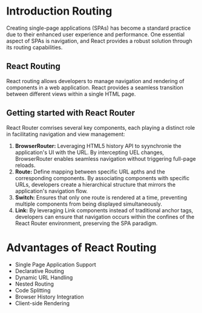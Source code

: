 # Introduction Routing
Creating single-page applications (SPAs) has become a standard practice due to their enhanced user experience and performance. One essential aspect of SPAs is navigation, and React provides a robust solution through its routing capabilities.

## React Routing
React routing allows developers to manage navigation and rendering of components in a web application. React provides a seamless transition between different views within a single HTML page.

## Getting started with React Router
React Router comrises several key components, each playing a distinct role in facilitating navigation and view management:
1. **BrowserRouter:** Leveraging HTML5 history API to syynchronie the application's UI with the URL. By intercepting UEL changes, BrowserRouter enables seamless navigation without triggering full-page reloads.
2. **Route:** Define mapping between specific URL apths and the corresponding components. By associating components with specific URLs, developers create a hierarchical structure that mirrors the application's navigation flow.
3. **Switch:** Ensures that only one route is rendered at a time, preventing multiple components from being displayed simultaneously.
4. **Link:** By leveraging Link components instead of traditional anchor tags, developers can ensure that navigation occurs within the confines of the React Router environment, preserving the SPA paradigm.

# Advantages of React Routing
- Single Page Application Support
- Declarative Routing
- Dynamic URL Handling
- Nested Routing
- Code Splitting
- Browser History Integration
- Client-side Rendering

